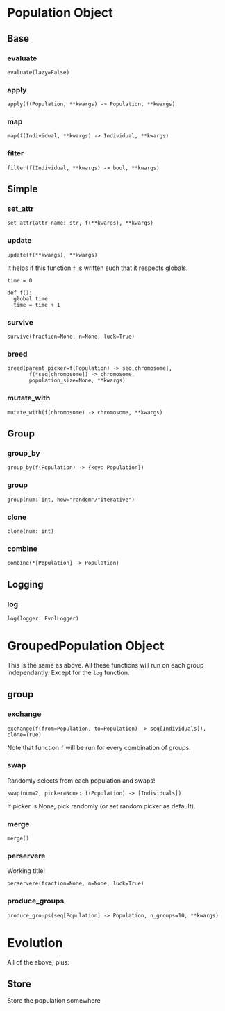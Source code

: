 # Population Object

## Base

### evaluate

```
evaluate(lazy=False)
```


### apply

```
apply(f(Population, **kwargs) -> Population, **kwargs)
```


### map

```
map(f(Individual, **kwargs) -> Individual, **kwargs)
```

### filter

```
filter(f(Individual, **kwargs) -> bool, **kwargs)
```

## Simple

### set_attr

```
set_attr(attr_name: str, f(**kwargs), **kwargs)
```

### update

```
update(f(**kwargs), **kwargs)
```

It helps if this function `f` is written such that it respects globals.

```
time = 0

def f():
  global time
  time = time + 1
```

### survive

```
survive(fraction=None, n=None, luck=True)
```

### breed

```
breed(parent_picker=f(Population) -> seq[chromosome],
       f(*seq[chromosome]) -> chromosome,
       population_size=None, **kwargs)
```

### mutate_with

```
mutate_with(f(chromosome) -> chromosome, **kwargs)
```

## Group

### group_by

```
group_by(f(Population) -> {key: Population})
```

### group

```
group(num: int, how="random"/"iterative")
```

### clone

```
clone(num: int)
```

### combine

```
combine(*[Population] -> Population)
```

## Logging

### log

```
log(logger: EvolLogger)
```

# GroupedPopulation Object

This is the same as above. All these functions will run on each group independantly. Except for the `log` function.

## group

### exchange

```
exchange(f(from=Population, to=Population) -> seq[Individuals]), clone=True)
```

Note that function `f` will be run for every combination of groups.

### swap

Randomly selects from each population and swaps! 

```
swap(num=2, picker=None: f(Population) -> [Individuals])
```
If picker is None, pick randomly (or set random picker as default).

### merge

```
merge()
```

### perservere

Working title!

```
perservere(fraction=None, n=None, luck=True)
```

### produce_groups

```
produce_groups(seq[Population] -> Population, n_groups=10, **kwargs)
```

# Evolution

All of the above, plus:

## Store

Store the population somewhere
